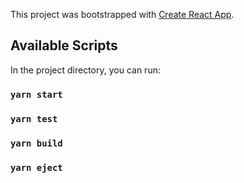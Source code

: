 
This project was bootstrapped with [Create React App](https://github.com/facebook/create-react-app).

## Available Scripts

In the project directory, you can run:

### `yarn start`


### `yarn test`


### `yarn build`


### `yarn eject`

